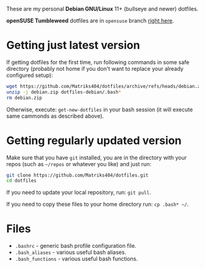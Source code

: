 These are my personal **Debian GNU/Linux** 11+ (bullseye and newer) dotfiles.

**openSUSE Tumbleweed** dotfiles are in `opensuse` branch [right here](https://github.com/Matriks404/dotfiles/tree/opensuse).

# Getting just latest version

If getting dotfiles for the first time, run following commands in some safe directory (probably not home if you don't want to replace your already configured setup):

```bash
wget https://github.com/Matriks404/dotfiles/archive/refs/heads/debian.zip
unzip -j debian.zip dotfiles-debian/.bash*
rm debian.zip
```

Otherwise, execute: `get-new-dotfiles` in your bash session (it will execute same cammonds as described above).

# Getting regularly updated version

Make sure that you have `git` installed, you are in the directory with your repos (such as `~/repos` or whatever you like) and just run:

```bash
git clone https://github.com/Matriks404/dotfiles.git
cd dotfiles
```

If you need to update your local repository, run: `git pull`.

If you need to copy these files to your home directory run: `cp .bash* ~/`.

# Files

* `.bashrc` - generic bash profile configuration file.
* `.bash_aliases` - various useful bash aliases.
* `.bash_functions` - various useful bash functions.
